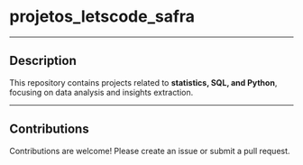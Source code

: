 # projetos_letscode_safra

---

## Description  

This repository contains projects related to **statistics, SQL, and Python**, focusing on data analysis and insights extraction.  

---

## Contributions  

Contributions are welcome! Please create an issue or submit a pull request. 